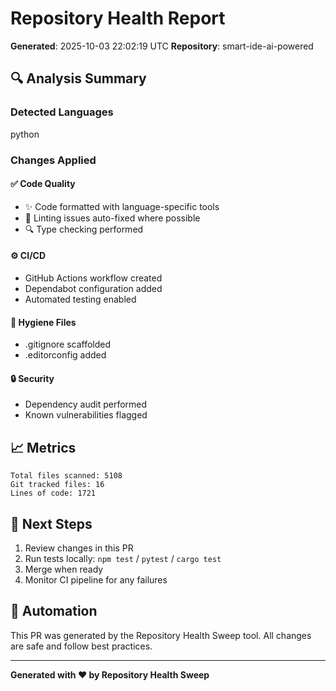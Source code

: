 # Repository Health Report

**Generated**: 2025-10-03 22:02:19 UTC
**Repository**: smart-ide-ai-powered

## 🔍 Analysis Summary

### Detected Languages
python

### Changes Applied

#### ✅ Code Quality
- ✨ Code formatted with language-specific tools
- 🔧 Linting issues auto-fixed where possible
- 🔍 Type checking performed

#### ⚙️ CI/CD
- GitHub Actions workflow created
- Dependabot configuration added
- Automated testing enabled

#### 📝 Hygiene Files
- .gitignore scaffolded
- .editorconfig added

#### 🔒 Security
- Dependency audit performed
- Known vulnerabilities flagged

## 📈 Metrics

```
Total files scanned: 5108
Git tracked files: 16
Lines of code: 1721
```

## 🚀 Next Steps

1. Review changes in this PR
2. Run tests locally: `npm test` / `pytest` / `cargo test`
3. Merge when ready
4. Monitor CI pipeline for any failures

## 🤖 Automation

This PR was generated by the Repository Health Sweep tool.
All changes are safe and follow best practices.

---
**Generated with ❤️ by Repository Health Sweep**
